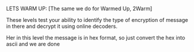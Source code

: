  LETS WARM UP:  [The same we do for Warmed Up, 2Warm] 

These levels test your ability to identify the type of encryption of message in there and decrypt it using online decoders. 

Her in this level the message is in hex format, so just convert the hex into ascii and we are done 